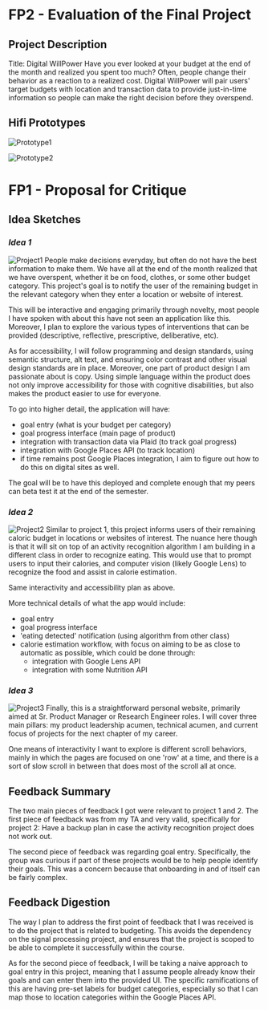 # FP2 - Evaluation of the Final Project

## Project Description
Title: Digital WillPower
Have you ever looked at your budget at the end of the month and realized you spent too much? Often, people change their behavior as a reaction to a realized cost. Digital WillPower will pair users' target budgets with location and transaction data to provide just-in-time information so people can make the right decision before they overspend. 

## Hifi Prototypes
![Prototype1](images/pr1nf.png)

![Prototype2](images/pr2nf.png)






















# FP1 - Proposal for Critique

## Idea Sketches

### *Idea 1*
![Project1](images/project1.png)
People make decisions everyday, but often do not have the best information to make them. We have all at the end of the month realized that we have overspent, whether it be on food, clothes, or some other budget category. This project's goal is to notify the user of the remaining budget in the relevant category when they enter a location or website of interest.

This will be interactive and engaging primarily through novelty, most people I have spoken with about this have not seen an application like this. Moreover, I plan to explore the various types of interventions that can be provided (descriptive, reflective, prescriptive, deliberative, etc). 

As for accessibility, I will follow programming and design standards, using semantic structure, alt text, and ensuring color contrast and other visual design standards are in place. Moreover, one part of product design I am passionate about is copy. Using simple language within the product does not only improve accessibility for those with cognitive disabilities, but also makes the product easier to use for everyone.

To go into higher detail, the application will have:
- goal entry (what is your budget per category)
- goal progress interface (main page of product)
- integration with transaction data via Plaid (to track goal progress)
- integration with Google Places API (to track location)
- if time remains post Google Places integration, I aim to figure out how to do this on digital sites as well.

The goal will be to have this deployed and complete enough that my peers can beta test it at the end of the semester.

### *Idea 2*
![Project2](images/project2.png)
Similar to project 1, this project informs users of their remaining caloric budget in locations or websites of interest. The nuance here though is that it will sit on top of an activity recognition algorithm I am building in a different class in order to recognize eating. This would use that to prompt users to input their calories, and computer vision (likely Google Lens) to recognize the food and assist in calorie estimation.

Same interactivity and accessibility plan as above. 

More technical details of what the app would include:
- goal entry
- goal progress interface
- 'eating detected' notification (using algorithm from other class)
- calorie estimation workflow, with focus on aiming to be as close to automatic as possible, which could be done through:
    - integration with Google Lens API
    - integration with some Nutrition API

### *Idea 3*
![Project3](images/project3.png)
Finally, this is a straightforward personal website, primarily aimed at Sr. Product Manager or Research Engineer roles. I will cover three main pillars: my product leadership acumen, technical acumen, and current focus of projects for the next chapter of my career. 

One means of interactivity I want to explore is different scroll behaviors, mainly in which the pages are focused on one 'row' at a time, and there is a sort of slow scroll in between that does most of the scroll all at once.

## Feedback Summary
The two main pieces of feedback I got were relevant to project 1 and 2. The first piece of feedback was from my TA and very valid, specifically for project 2: Have a backup plan in case the activity recognition project does not work out. 

The second piece of feedback was regarding goal entry. Specifically, the group was curious if part of these projects would be to help people identify their goals. This was a concern because that onboarding in and of itself can be fairly complex.

## Feedback Digestion
The way I plan to address the first point of feedback that I was received is to do the project that is related to budgeting. This avoids the dependency on the signal processing project, and ensures that the project is scoped to be able to complete it successfully within the course.

As for the second piece of feedback, I will be taking a naive approach to goal entry in this project, meaning that I assume people already know their goals and can enter them into the provided UI. The specific ramifications of this are having pre-set labels for budget categories, especially so that I can map those to location categories within the Google Places API.